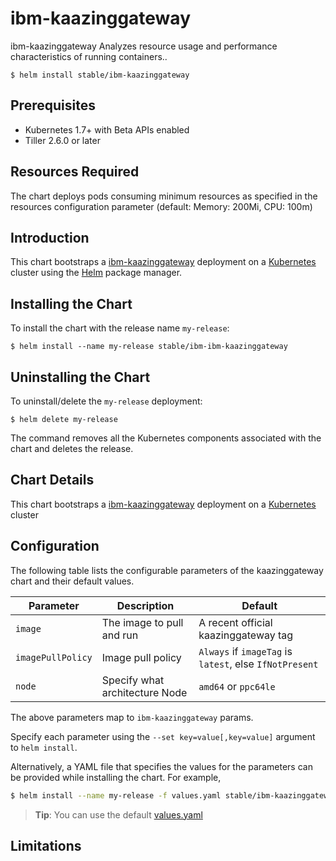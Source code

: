 # ibm-kaazinggateway

ibm-kaazinggateway Analyzes resource usage and performance characteristics of running containers..

```console
$ helm install stable/ibm-kaazinggateway
```

## Prerequisites

- Kubernetes 1.7+ with Beta APIs enabled
- Tiller 2.6.0 or later

## Resources Required
The chart deploys pods consuming minimum resources as specified in the resources configuration parameter (default: Memory: 200Mi, CPU: 100m)

## Introduction

This chart bootstraps a [ibm-kaazinggateway](https://hub.docker.com/r/ibmcom/kaazing-gateway-ppc64le/) deployment on a [Kubernetes](http://kubernetes.io) cluster using the [Helm](https://helm.sh) package manager.


## Installing the Chart

To install the chart with the release name `my-release`:

```console
$ helm install --name my-release stable/ibm-ibm-kaazinggateway
```

## Uninstalling the Chart

To uninstall/delete the `my-release` deployment:

```console
$ helm delete my-release
```

The command removes all the Kubernetes components associated with the chart and deletes the release.

## Chart Details
This chart bootstraps a [ibm-kaazinggateway](https://hub.docker.com/r/ibmcom/kaazing-gateway-ppc64le/) deployment on a [Kubernetes](http://kubernetes.io) cluster


## Configuration

The following table lists the configurable parameters of the kaazinggateway chart and their default values.

|      Parameter            |          Description            |                         Default                         |
|---------------------------|---------------------------------|---------------------------------------------------------|
| `image`                   | The image to pull and run       | A recent official kaazinggateway tag                             |
| `imagePullPolicy`         | Image pull policy               | `Always` if `imageTag` is `latest`, else `IfNotPresent` |
| `node`                    | Specify what architecture Node  | `amd64` or `ppc64le`                                    |


The above parameters map to `ibm-kaazinggateway` params.

Specify each parameter using the `--set key=value[,key=value]` argument to `helm install`. 

Alternatively, a YAML file that specifies the values for the parameters can be provided while installing the chart. For example,

```bash
$ helm install --name my-release -f values.yaml stable/ibm-kaazinggateway
```

> **Tip**: You can use the default [values.yaml](values.yaml)

## Limitations
